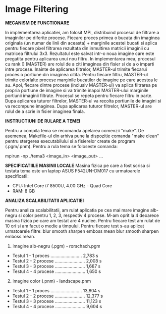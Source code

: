 # Image Filtering

**MECANISM DE FUNCTIONARE**

In implementarea aplicatiei, am folosit MPI, distribuind
procesul de filtrare a imaginilor pe diferite procese.
Fiecare proces primea o bucata din imaginea originala
(un numar de linii din aceasta) + marginile acestei bucati
si aplica pentru fiecare pixel filtrarea rezultata din
inmultirea matricii imaginii cu matricea filtrului 3x3.
Rezultatul este salvat intr-o noua imagine care este
pregatita pentru aplicarea unui nou filtru.
In implementarea mea, procesul cu rank 0 (MASTER) are
rolul de a citi imaginea din fisier si de a o imparti
intre procese. Inainte de aplicarea filtrelor, MASTER-ul
trimite fiecarui proces o portiune din imaginea citita.
Pentru fiecare filtru, MASTER-ul trimite celorlalte 
procese marginile bucatilor de imagine pe care acestea le au. 
Apoi, fiecare dintre procese (inclusiv MASTER-ul) va
aplica filtrarea pe propria portiune de imagine si va
trimite inapoi MASTER-ului marginile portiunii imaginii filtrate.
Procesul se repeta pentru fiecare filtru in parte. Dupa aplicarea 
tuturor filtrelor, MASTER-ul va recolta portiunile de imagini 
si va recompune imaginea. Dupa aplicarea tuturor filtrelor, 
MASTER-ul are rolul de a scrie in fisier imaginea finala.


**INSTRUCTIUNI DE RULARE A TEMEI**

Pentru a compila tema se recomanda apelarea comenzii "make". 
De asemenea, Makefile-ul din arhiva pune la dispozitie 
comanda "make clean" pentru stergerea executabilului si a
fisierelor create de program (.pgm/.pnm). Pentru a rula
tema se foloseste comanda: 

mpirun -np <N> ./tema3 <image_in> <image_out> <filter1> <filter2> ... <filterX>


**SPECIFICATIILE MASINII LOCALE**
Masina fizica pe care a fost scrisa si testata tema este
un laptop ASUS F542UN-DM017 cu urmatoarele specificatii:
* CPU: Intel Core i7 8500U, 4.00 GHz - Quad Core
* RAM: 8 GB

**ANALIZA SCALABILITATII APLICATIEI**

Pentru analiza scalabilitatii, am rulat aplicatia pe cea
mai mare imagine alb-negru si color pentru 1, 2, 3, respectiv 4 procese.
M-am oprit la 4 deoarece masina fizica pe care am testat are 4 nuclee.
Pentru fiecare test am rulat de 10 ori si am facut o medie a timpului.
Pentru fiecare test s-au aplicat urmatoarele filtre: blur smooth sharpen 
emboss mean blur smooth sharpen emboss mean.

1. Imagine alb-negru (.pgm) - rorschach.pgm
* Testul 1 - 1 proces ......................... 2,783 s 
* Testul 2 - 2 procese ........................ 2,008 s
* Testul 3 - 3 procese ........................ 1,687 s
* Testul 4 - 4 procese ........................ 1,650 s

2. Imagine color (.pnm) - landscape.pnm
* Testul 1 - 1 proces ......................... 13,804 s
* Testul 2 - 2 procese ........................ 12,377 s
* Testul 3 - 3 procese ........................ 11,123 s
* Testul 4 - 4 procese ........................  9,604 s
